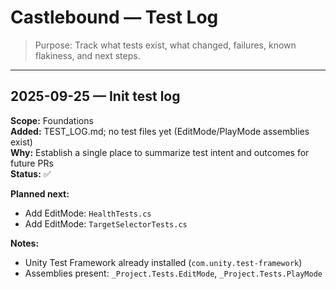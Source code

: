 # Castlebound — Test Log

> Purpose: Track what tests exist, what changed, failures, known flakiness, and next steps.

---

## 2025-09-25 — Init test log
**Scope:** Foundations  
**Added:** TEST_LOG.md; no test files yet (EditMode/PlayMode assemblies exist)  
**Why:** Establish a single place to summarize test intent and outcomes for future PRs  
**Status:** ✅

**Planned next:**
- Add EditMode: `HealthTests.cs`
- Add EditMode: `TargetSelectorTests.cs`

**Notes:**
- Unity Test Framework already installed (`com.unity.test-framework`)  
- Assemblies present: `_Project.Tests.EditMode`, `_Project.Tests.PlayMode`  

